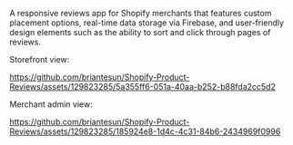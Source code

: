A responsive reviews app for Shopify merchants that features custom placement options, real-time data storage via Firebase, and user-friendly design elements such as the ability to sort and click through pages of reviews.

Storefront view: 

https://github.com/briantesun/Shopify-Product-Reviews/assets/129823285/5a355ff6-051a-40aa-b252-b88fda2cc5d2


Merchant admin view: 

https://github.com/briantesun/Shopify-Product-Reviews/assets/129823285/185924e8-1d4c-4c31-84b6-2434969f0996

